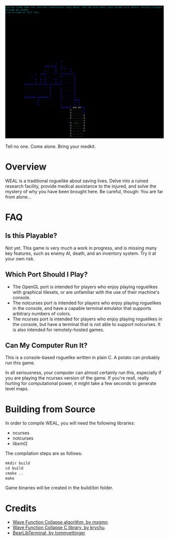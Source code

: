 ![Screenshot](/img/screenshot.png)

Tell no one.
Come alone.
Bring your medkit.

# Overview

WEAL is a traditional roguelike about saving lives. Delve into a ruined
research facility, provide medical assistance to the injured, and solve
the mystery of why you have been brought here. Be careful, though: You
are far from alone...

# FAQ

## Is this Playable?
Not yet. This game is very much a work in progress, and is missing many key features,
such as enemy AI, death, and an inventory system. Try it at your own risk.

## Which Port Should I Play?
- The OpenGL port is intended for players who enjoy playing roguelikes with
  graphical tilesets, or are unfamiliar with the use of their machine's console.
- The notcurses port is intended for players who enjoy playing roguelikes in the console,
  and have a capable terminal emulator that supports arbitrary numbers of colors.
- The ncurses port is intended for players who enjoy playing roguelikes in the console,
  but have a terminal that is not able to support notcurses. It is also intended for
  remotely-hosted games.

## Can My Computer Run It?
This is a console-based roguelike written in plain C. A potato can probably run this game.

In all seriousness, your computer can almost certainly run this, especially if you
are playing the ncurses version of the game. If you're reall, really hurting for
computational power, it might take a few seconds to generate level maps.

# Building from Source
In order to compile WEAL, you will need the following libraries:
- ncurses
- notcurses
- libxml2

The compilation steps are as follows:
```
mkdir build
cd build
cmake ..
make
```

Game binaries will be created in the build/bin folder.

# Credits
- [Wave Function Collapse algorithm, by mxgmn](https://github.com/mxgmn/WaveFunctionCollapse).
- [Wave Function Collapse C library, by krychu](https://github.com/krychu/wfc).
- [BearLibTerminal, by  tommyettinger](https://github.com/tommyettinger/BearLibTerminal)
